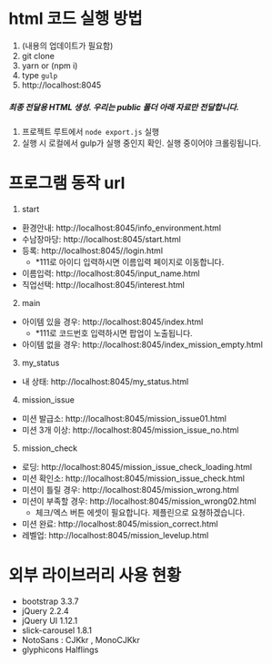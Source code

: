 # html 코드 실행 방법
1. (내용의 업데이트가 필요함)
2. git clone
3. yarn or (npm i)
4. type `gulp`
5. http://localhost:8045

##### 최종 전달용 HTML 생성. 우리는 public 폴더 아래 자료만 전달합니다.
1. 프로젝트 루트에서 `node export.js` 실행
  1. 실행 시 로컬에서 gulp가 실행 중인지 확인. 실행 중이어야 크롤링됩니다.
  

# 프로그램 동작 url
1. start 
- 환경안내: http://localhost:8045/info_environment.html
- 수남장마당: http://localhost:8045/start.html
- 등록: http://localhost:8045//login.html 
  - *111로 아이디 입력하시면 이름입력 페이지로 이동합니다.
- 이름입력: http://localhost:8045/input_name.html
- 직업선택: http://localhost:8045/interest.html

2. main 
- 아이템 있을 경우: http://localhost:8045/index.html
  - *111로 코드번호 입력하시면 팝업이 노출됩니다.
- 아이템 없을 경우: http://localhost:8045/index_mission_empty.html

3. my_status
- 내 상태: http://localhost:8045/my_status.html

4. mission_issue
- 미션 발급소: http://localhost:8045/mission_issue01.html
- 미션 3개 이상: http://localhost:8045/mission_issue_no.html

5. mission_check
- 로딩: http://localhost:8045/mission_issue_check_loading.html
- 미션 확인소: http://localhost:8045/mission_issue_check.html
- 미션이 틀릴 경우: http://localhost:8045/mission_wrong.html
- 미션이 부족할 경우: http://localhost:8045/mission_wrong02.html
  - 체크/엑스 버튼 에셋이 필요합니다. 제플린으로 요쳥하겠습니다. 
- 미션 완료: http://localhost:8045/mission_correct.html
- 레벨업: http://localhost:8045/mission_levelup.html

  
# 외부 라이브러리 사용 현황
- bootstrap 3.3.7
- jQuery 2.2.4
- jQuery UI 1.12.1
- slick-carousel 1.8.1
- NotoSans : CJKkr , MonoCJKkr
- glyphicons Halflings
